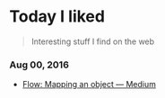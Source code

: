 # Today I liked

> Interesting stuff I find on the web

### Aug 00, 2016
- [Flow: Mapping an object — Medium](https://medium.com/@thejameskyle/flow-mapping-an-object-373d64c44592#.31ff1x37u) 
